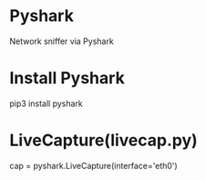 # Pyshark
Network sniffer via Pyshark

# Install Pyshark
pip3 install pyshark

# LiveCapture(livecap.py)
  cap = pyshark.LiveCapture(interface='eth0')

